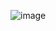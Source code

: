 ![image](https://static.wikia.nocookie.net/onepiece/images/f/f8/Chapter_1156.png/revision/latest/scale-to-width-down/800?cb=20250803150057)

<sup><sub>  </sub></sup>
